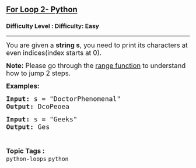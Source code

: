 <h2><a href="https://www.geeksforgeeks.org/problems/for-loop-2-python/1?page=1&category=python&sortBy=submissions">For Loop 2- Python</a></h2><h3>Difficulty Level : Difficulty: Easy</h3><hr><div class="problems_problem_content__Xm_eO"><p><span style="font-size: 18px;">You are given a <strong>string s</strong>, you need to print its characters at even indices(index starts at 0).</span></p>
<p><span style="font-size: 18px;"><strong>Note:</strong> Please go through the <a href="https://www.geeksforgeeks.org/python-range-method/">range function</a> to understand how to jump 2 steps.</span></p>
<p><span style="font-size: 18px;"><strong>Examples:</strong></span></p>
<pre><span style="font-size: 18px;"><strong>Input: </strong>s = "DoctorPhenomenal"
<strong>Output: </strong>DcoPeoea</span>
</pre>
<pre><span style="font-size: 18px;"><strong>Input: </strong>s = "Geeks"
<strong>Output: </strong>Ges 
</span></pre></div><br><p><span style=font-size:18px><strong>Topic Tags : </strong><br><code>python-loops</code>&nbsp;<code>python</code>&nbsp;